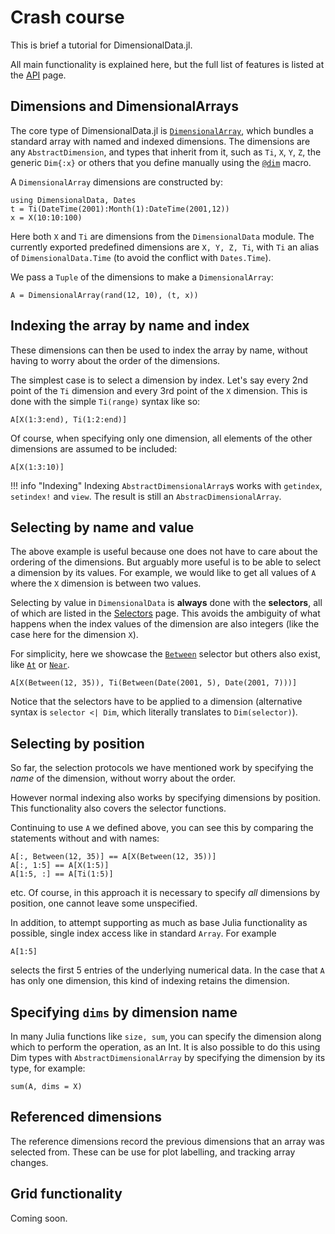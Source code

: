 # Crash course

This is brief a tutorial for DimensionalData.jl.

All main functionality is explained here, but the full list of features is
listed at the [API](@ref) page.

## Dimensions and DimensionalArrays

The core type of DimensionalData.jl is [`DimensionalArray`](@ref), which bundles
a standard array with named and indexed dimensions. The dimensions are any
`AbstractDimension`, and types that inherit from it, such as `Ti`, `X`, `Y`,
`Z`, the generic `Dim{:x}` or others that you define manually using the
[`@dim`](@ref) macro. 

A `DimensionalArray` dimensions are constructed by:

```@example main
using DimensionalData, Dates
t = Ti(DateTime(2001):Month(1):DateTime(2001,12))
x = X(10:10:100)
```

Here both `X` and `Ti` are dimensions from the `DimensionalData` module. The
currently exported predefined dimensions are `X, Y, Z, Ti`, with `Ti` an alias
of `DimensionalData.Time` (to avoid the conflict with `Dates.Time`).

We pass a `Tuple` of the dimensions to make a `DimensionalArray`:

```@example main
A = DimensionalArray(rand(12, 10), (t, x))
```


## Indexing the array by name and index

These dimensions can then be used to index the array by name, without having to
worry about the order of the dimensions.

The simplest case is to select a dimension by index. Let's say every 2nd point
of the `Ti` dimension and every 3rd point of the `X` dimension. This is done
with the simple `Ti(range)` syntax like so:

```@example main
A[X(1:3:end), Ti(1:2:end)]
```

Of course, when specifying only one dimension, all elements of the other
dimensions are assumed to be included:

```@example main
A[X(1:3:10)]
```

!!! info "Indexing"
    Indexing `AbstractDimensionalArray`s works with `getindex`, `setindex!` and
    `view`. The result is still an `AbstracDimensionalArray`.


## Selecting by name and value

The above example is useful because one does not have to care about the ordering
of the dimensions. But arguably more useful is to be able to select a dimension
by its values. For example, we would like to get all values of `A` where the `X`
dimension is between two values.

Selecting by value in `DimensionalData` is **always** done with the
**selectors**, all of which are listed in the [Selectors](@ref) page. This
avoids the ambiguity of what happens when the index values of the dimension are
also integers (like the case here for the dimension `X`).

For simplicity, here we showcase the [`Between`](@ref) selector but  others also
exist, like [`At`](@ref) or [`Near`](@ref).

```@example main
A[X(Between(12, 35)), Ti(Between(Date(2001, 5), Date(2001, 7)))]
```

Notice that the selectors have to be applied to a dimension (alternative syntax
is `selector <| Dim`, which literally translates to `Dim(selector)`).


## Selecting by position

So far, the selection protocols we have mentioned work by specifying the _name_
of the dimension, without worry about the order.

However normal indexing also works by specifying dimensions by position. This
functionality also covers the selector functions.

Continuing to use `A` we defined above, you can see this by comparing the
statements without and with names:

```@example main
A[:, Between(12, 35)] == A[X(Between(12, 35))]
A[:, 1:5] == A[X(1:5)]
A[1:5, :] == A[Ti(1:5)]
```

etc. Of course, in this approach it is necessary to specify _all_ dimensions by
position, one cannot leave some unspecified.

In addition, to attempt supporting as much as base Julia functionality as
possible, single index access like in standard `Array`. For example

```@example main
A[1:5]
```

selects the first 5 entries of the underlying numerical data. In the case that
`A` has only one dimension, this kind of indexing retains the dimension.


## Specifying `dims` by dimension name

In many Julia functions like `size, sum`, you can specify the dimension along
which to perform the operation, as an Int. It is also possible to do this using
Dim types with `AbstractDimensionalArray` by specifying the dimension by its
type, for example:

```@example main
sum(A, dims = X)
```

## Referenced dimensions

The reference dimensions record the previous dimensions that an array
was selected from. These can be use for plot labelling, and tracking array
changes.

## Grid functionality

Coming soon.
